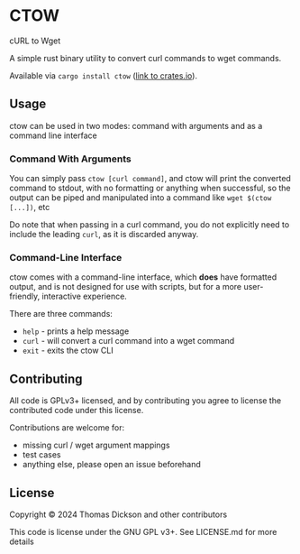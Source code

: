 # CTOW

cURL to Wget

A simple rust binary utility to convert curl commands to wget commands.

Available via `cargo install ctow` ([link to crates.io](https://crates.io/crates/ctow)).

## Usage

ctow can be used in two modes: command with arguments and as a command line interface

### Command With Arguments

You can simply pass `ctow [curl command]`, and ctow will print the converted command to stdout, with no formatting or anything when successful, so the output can be piped and manipulated into a command like `wget $(ctow [...])`, etc

Do note that when passing in a curl command, you do not explicitly need to include the leading `curl`, as it is discarded anyway.

### Command-Line Interface

ctow comes with a command-line interface, which **does** have formatted output, and is not designed for use with scripts, but for a more user-friendly, interactive experience.  

There are three commands:

- `help` - prints a help message
- `curl` - will convert a curl command into a wget command
- `exit` - exits the ctow CLI

## Contributing

All code is GPLv3+ licensed, and by contributing you agree to license the contributed code under this license.

Contributions are welcome for:

- missing curl / wget argument mappings
- test cases
- anything else, please open an issue beforehand

## License

Copyright © 2024 Thomas Dickson and other contributors

This code is license under the GNU GPL v3+. See LICENSE.md for more details
